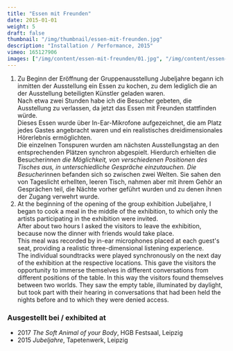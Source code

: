 ```yaml
---
title: "Essen mit Freunden"
date: 2015-01-01
weight: 5
draft: false
thumbnail: "/img/thumbnail/essen-mit-freunden.jpg"
description: "Installation / Performance, 2015"
vimeo: 165127906
images: ["/img/content/essen-mit-freunden/01.jpg", "/img/content/essen-mit-freunden/02.jpg"]
---
```


1. Zu Beginn der Eröffnung der Gruppenausstellung Jubeljahre begann ich inmitten der Ausstellung ein Essen zu kochen, zu dem lediglich die an der Ausstellung beteiligten Künstler geladen waren. \
Nach etwa zwei Stunden habe ich die Besucher gebeten, die Ausstellung zu verlassen, da jetzt das Essen mit Freunden stattfinden würde. \
Dieses Essen wurde über In-Ear-Mikrofone aufgezeichnet, die am Platz jedes Gastes angebracht waren und ein realistisches dreidimensionales Hörerlebnis ermöglichten. \
Die einzelnen Tonspuren wurden am nächsten Ausstellungstag an den entsprechenden Plätzen synchron abgespielt. Hierdurch erhielten die Besucher*innen die Möglichkeit, von verschiedenen Positionen des Tisches aus, in unterschiedliche Gespräche einzutauchen. Die Besucher*innen befanden sich so zwischen zwei Welten. Sie sahen den von Tageslicht erhellten, leeren Tisch, nahmen aber mit ihrem Gehör an Gesprächen teil, die Nächte vorher geführt wurden und zu denen ihnen der Zugang verwehrt wurde.
2. At the beginning of the opening of the group exhibition Jubeljahre, I began to cook a meal in the middle of the exhibition, to which only the artists participating in the exhibition were invited. \
After about two hours I asked the visitors to leave the exhibition, because now the dinner with friends would take place. \
This meal was recorded by in-ear microphones placed at each guest's seat, providing a realistic three-dimensional listening experience. \
The individual soundtracks were played synchronously on the next day of the exhibition at the respective locations. This gave the visitors the opportunity to immerse themselves in different conversations from different positions of the table. In this way the visitors found themselves between two worlds. They saw the empty table, illuminated by daylight, but took part with their hearing in conversations that had been held the nights before and to which they were denied access.

### Ausgestellt bei / exhibited at
* 2017 *The Soft Animal of your Body*, HGB Festsaal, Leipzig
* 2015 *Jubeljahre*, Tapetenwerk, Leipzig
